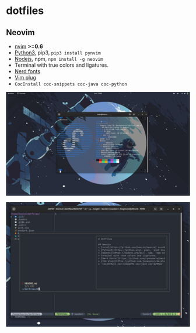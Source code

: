 # dotfiles

## Neovim
* [nvim](https://github.com/neovim/neovim) **>=0.6**
* [Python3](https://python.org), pip3, `pip3 install pynvim`
* [Nodejs](https://nodejs.org/en/), npm, `npm install -g neovim`
* Terminal with true colors and ligatures. 
* [Nerd fonts](https://github.com/ryanoasis/nerd-fonts)
* [Vim plug](https://github.com/junegunn/vim-plug)
* `CocInstall coc-snippets coc-java coc-python`


![neofetch](Pictures/neofetch.png)

![nvim](Pictures/fzf.png)
